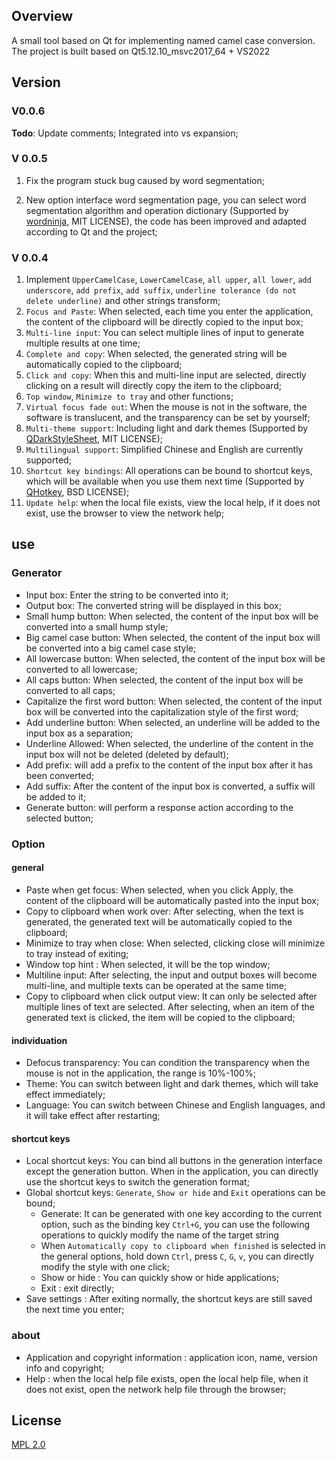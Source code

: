 ﻿## Overview

A small tool based on Qt for implementing named camel case conversion.
The project is built based on Qt5.12.10_msvc2017_64 + VS2022

## Version

### V0.0.6

**Todo**: Update comments; Integrated into vs expansion;

### V 0.0.5

1. Fix the program stuck bug caused by word segmentation;

2. New option interface word segmentation page, you can select word segmentation algorithm and operation dictionary (Supported by [wordninja](https://github.com/keredson/wordninja), MIT LICENSE), the code has been improved and adapted according to Qt and the project;

### V 0.0.4

1. Implement `UpperCamelCase`, `LowerCamelCase`, `all upper`, `all lower`, `add underscore`, `add prefix`, `add suffix`, `underline tolerance (do not delete underline)` and other strings transform;
2. `Focus and Paste`: When selected, each time you enter the application, the content of the clipboard will be directly copied to the input box;
3. `Multi-line input`: You can select multiple lines of input to generate multiple results at one time;
4. `Complete and copy`: When selected, the generated string will be automatically copied to the clipboard;
5. `Click and copy`: When this and multi-line input are selected, directly clicking on a result will directly copy the item to the clipboard;
6. `Top window`, `Minimize to tray` and other functions;
7. `Virtual focus fade out`: When the mouse is not in the software, the software is translucent, and the transparency can be set by yourself;
8. `Multi-theme support`: Including light and dark themes (Supported by [QDarkStyleSheet](https://github.com/ColinDuquesnoy/QDarkStyleSheet), MIT LICENSE);
9. `Multilingual support`: Simplified Chinese and English are currently supported;
10. `Shortcut key bindings`: All operations can be bound to shortcut keys, which will be available when you use them next time (Supported by [QHotkey](https://github.com/Skycoder42/QHotkey), BSD LICENSE);
10.  `Update help`: when the local file exists, view the local help, if it does not exist, use the browser to view the network help;

## use

### Generator

- Input box: Enter the string to be converted into it;
- Output box: The converted string will be displayed in this box;
- Small hump button: When selected, the content of the input box will be converted into a small hump style;
- Big camel case button: When selected, the content of the input box will be converted into a big camel case style;
- All lowercase button: When selected, the content of the input box will be converted to all lowercase;
- All caps button: When selected, the content of the input box will be converted to all caps;
- Capitalize the first word button: When selected, the content of the input box will be converted into the capitalization style of the first word;
- Add underline button: When selected, an underline will be added to the input box as a separation;
- Underline Allowed: When selected, the underline of the content in the input box will not be deleted (deleted by default);
- Add prefix: will add a prefix to the content of the input box after it has been converted;
- Add suffix: After the content of the input box is converted, a suffix will be added to it;
- Generate button: will perform a response action according to the selected button;

### Option

#### general

- Paste when get focus: When selected, when you click Apply, the content of the clipboard will be automatically pasted into the input box;
- Copy to clipboard when work over: After selecting, when the text is generated, the generated text will be automatically copied to the clipboard;
- Minimize to tray when close: When selected, clicking close will minimize to tray instead of exiting;
- Window top hint : When selected, it will be the top window;
- Multiline input: After selecting, the input and output boxes will become multi-line, and multiple texts can be operated at the same time;
- Copy to clipboard when click output view: It can only be selected after multiple lines of text are selected. After selecting, when an item of the generated text is clicked, the item will be copied to the clipboard;

#### individuation

- Defocus transparency: You can condition the transparency when the mouse is not in the application, the range is 10%-100%;
- Theme: You can switch between light and dark themes, which will take effect immediately;
- Language: You can switch between Chinese and English languages, and it will take effect after restarting;

#### shortcut keys

- Local shortcut keys: You can bind all buttons in the generation interface except the generation button. When in the application, you can directly use the shortcut keys to switch the generation format;
- Global shortcut keys: `Generate`, `Show or hide` and `Exit` operations can be bound;
  - Generate: It can be generated with one key according to the current option, such as the binding key `Ctrl+G`, you can use the following operations to quickly modify the name of the target string
  - When `Automatically copy to clipboard when finished` is selected in the general options, hold down `Ctrl`, press `C`, `G`, `v`, you can directly modify the style with one click;
  - Show or hide : You can quickly show or hide applications;
  - Exit : exit directly;
- Save settings : After exiting normally, the shortcut keys are still saved the next time you enter;

### about

- Application and copyright information : application icon, name, version info and copyright;
- Help : when the local help file exists, open the local help file, when it does not exist, open the network help file through the browser;

## License

[MPL 2.0](https://www.mozilla.org/en-US/MPL/2.0/)